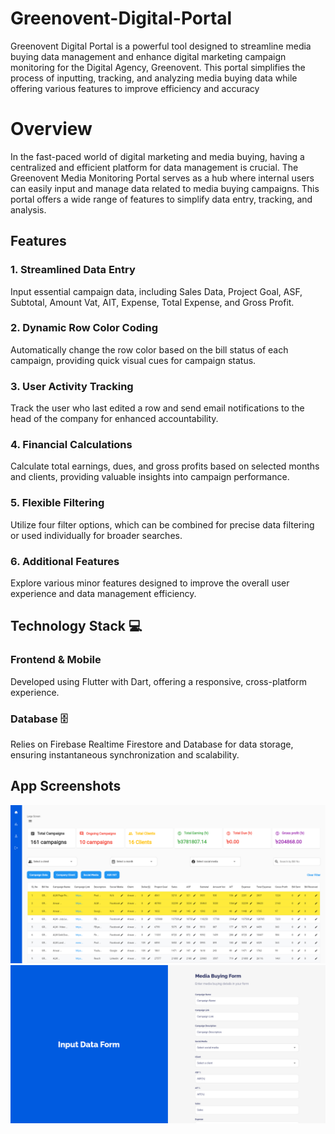 # Greenovent-Digital-Portal
Greenovent Digital Portal is a powerful tool designed to streamline media buying data management and enhance digital marketing campaign monitoring for the Digital Agency, Greenovent. This portal simplifies the process of inputting, tracking, and analyzing media buying data while offering various features to improve efficiency and accuracy

<h1>Overview</h1>
In the fast-paced world of digital marketing and media buying, having a centralized and efficient platform for data management is crucial. The Greenovent Media Monitoring Portal serves as a hub where internal users can easily input and manage data related to media buying campaigns. This portal offers a wide range of features to simplify data entry, tracking, and analysis.

<h2>Features</h2>
<h3>1. Streamlined Data Entry</h3>
Input essential campaign data, including Sales Data, Project Goal, ASF, Subtotal, Amount Vat, AIT, Expense, Total Expense, and Gross Profit.

<h3>2. Dynamic Row Color Coding</h3>
Automatically change the row color based on the bill status of each campaign, providing quick visual cues for campaign status.

<h3>3. User Activity Tracking</h3>
Track the user who last edited a row and send email notifications to the head of the company for enhanced accountability.

<h3>4. Financial Calculations</h3>
Calculate total earnings, dues, and gross profits based on selected months and clients, providing valuable insights into campaign performance.

<h3>5. Flexible Filtering</h3>
Utilize four filter options, which can be combined for precise data filtering or used individually for broader searches.

<h3>6. Additional Features</h3>
Explore various minor features designed to improve the overall user experience and data management efficiency.

<h2>Technology Stack 💻</h2> 
<h3>Frontend & Mobile</h3>
Developed using Flutter with Dart, offering a responsive, cross-platform experience.

<h3>Database 🗄️</h3>
Relies on Firebase Realtime Firestore and Database for data storage, ensuring instantaneous synchronization and scalability.

<h2>App Screenshots</h2>
<img src="Images/1.png" width="800">
<img src="Images/2.png" width="800">
